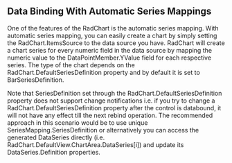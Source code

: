 ## Data Binding With Automatic Series Mappings
One of the features of the RadChart is the automatic series mapping. With automatic series mapping, you can easily create a chart by simply setting the RadChart.ItemsSource to the data source you have. RadChart will create a chart series for every numeric field in the data source by mapping the numeric value to the DataPointMember.YValue field for each respective series. The type of the chart depends on the RadChart.DefaultSeriesDefinition property and by default it is set to BarSeriesDefinition.

Note that SeriesDefinition set through the RadChart.DefaultSeriesDefinition property does not support change notifications i.e. if you try to change a RadChart.DefaultSeriesDefinition property after the control is databound, it will not have any effect till the next rebind operation. The recommended approach in this scenario would be to use unique SeriesMapping.SeriesDefinition or alternatively you can access the generated DataSeries directly (i.e. RadChart.DefaultView.ChartArea.DataSeries[i]) and update its DataSeries.Definition properties.